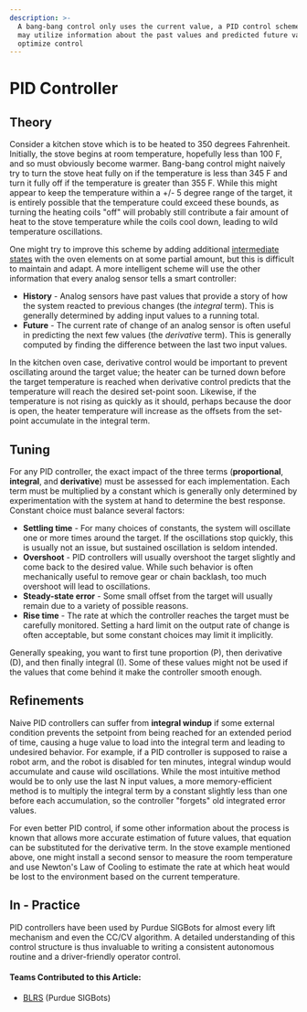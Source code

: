 ```yaml
---
description: >-
  A bang-bang control only uses the current value, a PID control schemes also
  may utilize information about the past values and predicted future values to
  optimize control
---
```


# PID Controller

## Theory

Consider a kitchen stove which is to be heated to 350 degrees Fahrenheit. Initially, the stove begins at room temperature, hopefully less than 100 F, and so must obviously become warmer. Bang-bang control might naively try to turn the stove heat fully on if the temperature is less than 345 F and turn it fully off if the temperature is greater than 355 F. While this might appear to keep the temperature within a +/- 5 degree range of the target, it is entirely possible that the temperature could exceed these bounds, as turning the heating coils "off" will probably still contribute a fair amount of heat to the stove temperature while the coils cool down, leading to wild temperature oscillations.

One might try to improve this scheme by adding additional [intermediate states](../finite-state-machine.md) with the oven elements on at some partial amount, but this is difficult to maintain and adapt. A more intelligent scheme will use the other information that every analog sensor tells a smart controller:

* **History** - Analog sensors have past values that provide a story of how the system reacted to previous changes \(the _integral_ term\). This is generally determined by adding input values to a running total.
* **Future** - The current rate of change of an analog sensor is often useful in predicting the next few values \(the _derivative_ term\). This is generally computed by finding the difference between the last two input values.

In the kitchen oven case, derivative control would be important to prevent oscillating around the target value; the heater can be turned down before the target temperature is reached when derivative control predicts that the temperature will reach the desired set-point soon. Likewise, if the temperature is not rising as quickly as it should, perhaps because the door is open, the heater temperature will increase as the offsets from the set-point accumulate in the integral term.

## Tuning

For any PID controller, the exact impact of the three terms \(**proportional**, **integral**, and **derivative**\) must be assessed for each implementation. Each term must be multiplied by a constant which is generally only determined by experimentation with the system at hand to determine the best response. Constant choice must balance several factors:

* **Settling time** - For many choices of constants, the system will oscillate one or more times around the target. If the oscillations stop quickly, this is usually not an issue, but sustained oscillation is seldom intended.
* **Overshoot** - PID controllers will usually overshoot the target slightly and come back to the desired value. While such behavior is often mechanically useful to remove gear or chain backlash, too much overshoot will lead to oscillations.
* **Steady-state error** - Some small offset from the target will usually remain due to a variety of possible reasons.
* **Rise time** - The rate at which the controller reaches the target must be carefully monitored. Setting a hard limit on the output rate of change is often acceptable, but some constant choices may limit it implicitly.

Generally speaking, you want to first tune proportion \(P\), then derivative \(D\), and then finally integral \(I\). Some of these values might not be used if the values that come behind it make the controller smooth enough. 

## Refinements

Naive PID controllers can suffer from **integral windup** if some external condition prevents the setpoint from being reached for an extended period of time, causing a huge value to load into the integral term and leading to undesired behavior. For example, if a PID controller is supposed to raise a robot arm, and the robot is disabled for ten minutes, integral windup would accumulate and cause wild oscillations. While the most intuitive method would be to only use the last N input values, a more memory-efficient method is to multiply the integral term by a constant slightly less than one before each accumulation, so the controller "forgets" old integrated error values.

For even better PID control, if some other information about the process is known that allows more accurate estimation of future values, that equation can be substituted for the derivative term. In the stove example mentioned above, one might install a second sensor to measure the room temperature and use Newton's Law of Cooling to estimate the rate at which heat would be lost to the environment based on the current temperature.

## In - Practice

PID controllers have been used by Purdue SIGBots for almost every lift mechanism and even the CC/CV algorithm. A detailed understanding of this control structure is thus invaluable to writing a consistent autonomous routine and a driver-friendly operator control.

#### Teams Contributed to this Article:

* [BLRS](https://purduesigbots.com/) \(Purdue SIGBots\)

